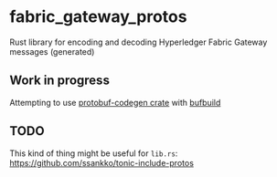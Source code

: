 # fabric_gateway_protos

Rust library for encoding and decoding Hyperledger Fabric Gateway messages (generated)

## Work in progress

Attempting to use [protobuf-codegen crate](https://crates.io/crates/protobuf-codegen) with [bufbuild](https://github.com/bufbuild/buf)

## TODO

This kind of thing might be useful for `lib.rs`:
https://github.com/ssankko/tonic-include-protos

